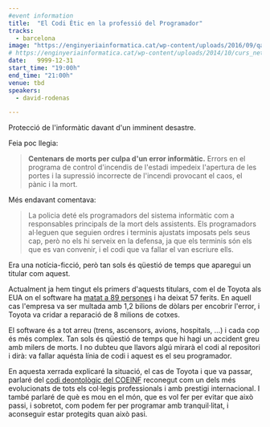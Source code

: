 ```yaml
---
#event information
title:  "El Codi Ètic en la professió del Programador"
tracks: 
  - barcelona
image: "https://enginyeriainformatica.cat/wp-content/uploads/2016/09/qa-test-imatge.jpg"
# https://enginyeriainformatica.cat/wp-content/uploads/2014/10/curs_network_auditing.jpg
date:   9999-12-31
start_time: "19:00h"
end_time: "21:00h"
venue: tbd
speakers: 
  - david-rodenas

---
```


Protecció de l'informàtic davant d'un imminent desastre.

Feia poc llegia:

> **Centenars de morts per culpa d'un error informàtic.**
> Errors en el programa de control d'incendis de l'estadi
> impedeix l'apertura de les portes i la supressió
> incorrecte de l'incendi provocant el 
> caos, el pànic i la mort.

Més endavant comentava:

> La policia deté els programadors del sistema informàtic
> com a responsables principals de la mort dels assistents.
> Els programadors al·leguen que seguien ordres i terminis ajustats
> imposats pels seus cap, 
> però no els hi serveix en la defensa, ja que els terminis
> són els que es van convenir,
> i el codi que va fallar el van escriure ells.

Era una notícia-ficció, però tan sols és qüestió de temps que aparegui un titular com aquest.

Actualment ja hem tingut els primers d'aquests titulars, com el de Toyota als EUA on el software ha [matat a 89 persones](http://www.cbsnews.com/news/toyota-unintended-acceleration-has-killed-89/) i ha deixat 57 ferits. 
En aquell cas l'empresa va ser multada amb 1,2 bilions de dòlars per encobrir l'error, i Toyota va cridar a reparació de 8 milions de cotxes.

El software és a tot arreu (trens, ascensors, avions, hospitals, ...) i cada cop és més complex.
Tan sols és qüestió de temps que hi hagi un accident greu amb milers de morts.
I no dubteu que llavors algú mirarà el codi al repositori i dirà: 
va fallar aquésta línia de codi i aquest es el seu programador.


En aquesta xerrada explicaré la situació, 
el cas de Toyota i que va passar,
parlaré del [codi deontològic del COEINF](https://enginyeriainformatica.cat/?page_id=226)
reconegut com un dels més evolucionats de tots els col·legis professionals 
i amb prestigi internacional.
I també parlaré de què es mou en el món,
que es vol fer per evitar que això passi,
i sobretot, 
com podem fer per programar amb tranquil·litat,
i aconseguir estar protegits quan això pasi.


